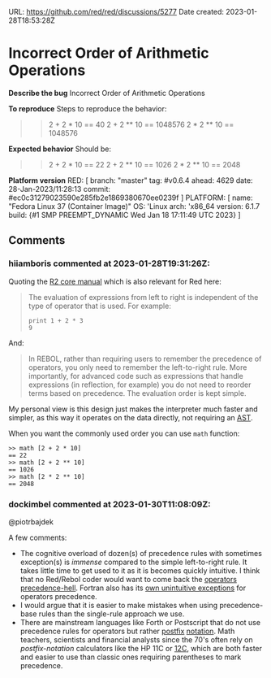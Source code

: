 URL: <https://github.com/red/red/discussions/5277>
Date created: 2023-01-28T18:53:28Z

# Incorrect Order of Arithmetic Operations

**Describe the bug**
Incorrect Order of Arithmetic Operations

**To reproduce**
Steps to reproduce the behavior:

>> 2 + 2 * 10
== 40
>> 2 + 2 ** 10
== 1048576
>> 2 * 2 ** 10
== 1048576

**Expected behavior**
Should be:
>> 2 + 2 * 10
== 22
>> 2 + 2 ** 10
== 1026
>> 2 * 2 ** 10
== 2048

**Platform version**
RED: [ branch: "master" tag: #v0.6.4 ahead: 4629 date: 28-Jan-2023/11:28:13 commit: #ec0c31279023590e285fb2e1869380670ee0239f ]
PLATFORM: [ name: "Fedora Linux 37 (Container Image)" OS: 'Linux arch: 'x86_64 version: 6.1.7 build: {#1 SMP PREEMPT_DYNAMIC Wed Jan 18 17:11:49 UTC 2023} ]

## Comments

### hiiamboris commented at 2023-01-28T19:31:26Z:

Quoting the [R2 core manual](http://www.rebol.com/docs/core23/rebolcore-11.html#section-3) which is also relevant for Red here:
> The evaluation of expressions from left to right is independent of the type of operator that is used. For example:
> ```
> print 1 + 2 * 3
> 9
> ```

And:
> In REBOL, rather than requiring users to remember the precedence of operators, you only need to remember the left-to-right rule. More importantly, for advanced code such as expressions that handle expressions (in reflection, for example) you do not need to reorder terms based on precedence. The evaluation order is kept simple.

My personal view is this design just makes the interpreter much faster and simpler, as this way it operates on the data directly, not requiring an [AST](https://en.wikipedia.org/wiki/Abstract_syntax_tree).

When you want the commonly used order you can use `math` function:
```
>> math [2 + 2 * 10]
== 22
>> math [2 + 2 ** 10]
== 1026
>> math [2 * 2 ** 10]
== 2048
```


### dockimbel commented at 2023-01-30T11:08:09Z:

@piotrbajdek 

A few comments:
* The cognitive overload of dozen(s) of precedence rules with sometimes exception(s) is _immense_ compared to the simple left-to-right rule. It takes little time to get used to it as it is becomes quickly intuitive. I think that no Red/Rebol coder would want to come back the [operators precedence-hell](https://en.cppreference.com/w/c/language/operator_precedence). Fortran also has its [own unintuitive exceptions](https://docs.oracle.com/cd/E19957-01/805-4939/6j4m0vn72/index.html) for operators precedence.
* I would argue that it is easier to make mistakes when using precedence-base rules than the single-rule approach we use.
* There are mainstream languages like Forth or Postscript that do not use precedence rules for operators but rather [postfix](https://en.wikipedia.org/wiki/Reverse_Polish_notation) [notation](https://wiki.c2.com/?PostfixNotation). Math teachers, scientists and financial analysts since the 70's often rely on _postfix-notation_ calculators like the HP 11C or [12C](https://www.youtube.com/watch?v=bdTkKKz3MFc), which are both faster and easier to use than classic ones requiring parentheses to mark precedence.

